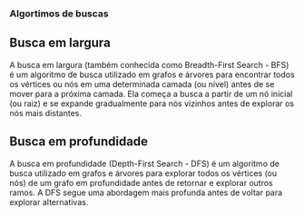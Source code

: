 ### Algortimos de buscas

## Busca em largura

A busca em largura (também conhecida como Breadth-First Search - BFS) é um algoritmo de busca utilizado em grafos e árvores para encontrar todos os vértices ou nós em uma determinada camada (ou nível) antes de se mover para a próxima camada. Ela começa a busca a partir de um nó inicial (ou raiz) e se expande gradualmente para nós vizinhos antes de explorar os nós mais distantes.

## Busca em profundidade

A busca em profundidade (Depth-First Search - DFS) é um algoritmo de busca utilizado em grafos e árvores para explorar todos os vértices (ou nós) de um grafo em profundidade antes de retornar e explorar outros ramos. A DFS segue uma abordagem mais profunda antes de voltar para explorar alternativas.
